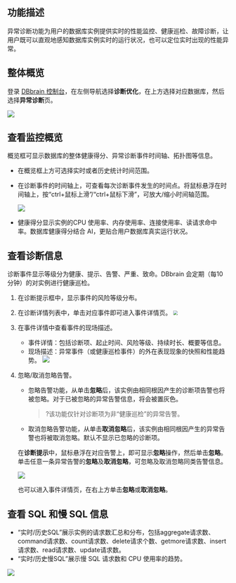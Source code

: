 ## 功能描述

异常诊断功能为用户的数据库实例提供实时的性能监控、健康巡检、故障诊断，让用户既可以直观地感知数据库实例实时的运行状况，也可以定位实时出现的性能异常。

## 整体概览

登录 [DBbrain 控制台](https://console.cloud.tencent.com/dbbrain/analysis)，在左侧导航选择**诊断优化**，在上方选择对应数据库，然后选择**异常诊断**页。

![](https://qcloudimg.tencent-cloud.cn/raw/28d32d21e09b64c1799e00498d374a7b.png)

## 查看监控概览

概览框可显示数据库的整体健康得分、异常诊断事件时间轴、拓扑图等信息。

- 在概览框上方可选择实时或者历史统计时间范围。

- 在诊断事件的时间轴上，可查看每次诊断事件发生的时间点。将鼠标悬浮在时间轴上，按“ctrl+鼠标上滑”/“ctrl+鼠标下滑”，可放大/缩小时间轴范围。

  ![](https://qcloudimg.tencent-cloud.cn/raw/46f4d93e8cdd0114978196d7873c9f89.png)

- 健康得分显示实例的CPU 使用率、内存使用率、连接使用率、读请求命中率。数据库健康得分结合 AI，更贴合用户数据库真实运行状况。


## 查看诊断信息

诊断事件显示等级分为健康、提示、告警、严重、致命。DBbrain 会定期（每10分钟）的对实例进行健康巡检。

1. 在诊断提示框中，显示事件的风险等级分布。

2. 在诊断详情列表中，单击对应事件即可进入事件详情页。
   <img src="https://qcloudimg.tencent-cloud.cn/raw/74867b312e0415ba498d914a9b860471.png" style="zoom:67%;" />

3. 在事件详情中查看事件的现场描述。

   - 事件详情：包括诊断项、起止时间、风险等级、持续时长、概要等信息。
   - 现场描述：异常事件（或健康巡检事件）的外在表现现象的快照和性能趋势。
     ![](https://qcloudimg.tencent-cloud.cn/raw/fb2e85cee09ccbdaa527065c83338512.png)

4. 忽略/取消忽略告警。

   - 忽略告警功能，从单击**忽略**后，该实例由相同根因产生的诊断项告警也将被忽略。对于已被忽略的异常告警信息，将会被置灰色。

     >?该功能仅针对诊断项为非“健康巡检”的异常告警。

   - 取消忽略告警功能，从单击**取消忽略**后，该实例由相同根因产生的异常告警也将被取消忽略。默认不显示已忽略的诊断项。

   在**诊断提示**中，鼠标悬浮在对应告警上，即可显示**忽略**操作，然后单击**忽略**。单击任意一条异常告警的**忽略**及**取消忽略**，可忽略及取消忽略同类告警信息。

   ![](https://qcloudimg.tencent-cloud.cn/raw/3aa843d06a448c8fc73b89b7c57c3bd7.png)

   也可以进入事件详情页，在右上方单击**忽略**或**取消忽略**。

## 查看 SQL 和慢 SQL 信息

- “实时/历史SQL”展示实例的请求数汇总和分布，包括aggregate请求数、command请求数、count请求数、delete请求个数、getmore请求数、insert请求数、read请求数、update请求数。
- “实时/历史慢SQL”展示慢 SQL 请求数和 CPU 使用率的趋势。

![](https://qcloudimg.tencent-cloud.cn/raw/2fe9707573b631a3f631518055849b93.png)
